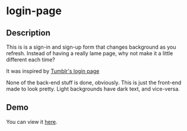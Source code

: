 login-page
==========

Description
-----------

This is is a sign-in and sign-up form that changes background as you refresh.
Instead of having a really lame page, why not make it a little different each time?

It was inspired by [Tumblr's login page](http://www.tumblr.com/dashboard)

None of the back-end stuff is done, obviously. This is just the front-end made to look pretty.
Light backgrounds have dark text, and vice-versa.

Demo
-----------------

You can view it [here](http://yvescourtois.com/login-page/signin.php).